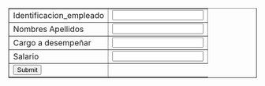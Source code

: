 <html>
<head>
</head>

  <body>
<form name="empleados" class="formulario" action="informacion.php" method="post">

  <table class="tabla" border="1">
    <tr>
<td>Identificacion_empleado</td>
      <td><input type="text" name="Identificacion"</td>
</td>
    <tr>
    <td>Nombres Apellidos</td>
      <td><input type="text" name="NomApellidos"</td>
      </td>
    <tr>  
<td>Cargo a desempeñar</td>
  <td><input type="text" name="cargo"</td>
</td>
    <tr>  
<td>Salario</td>
<td><input type="text" name="Salario"</td>
</td>
    <tr>  
<td><input type="submit" vlues="Enviar Datos" class="boton"> </td>    
    </tr>
  </table>
</form>
 
  </body>
 
</html>

